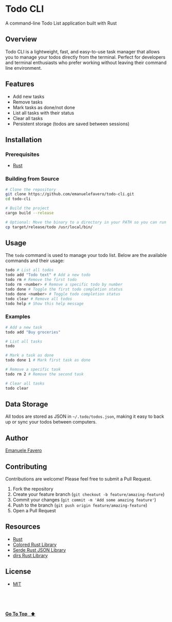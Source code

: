# Todo CLI

A command-line Todo List application built with Rust

## Overview

Todo CLI is a lightweight, fast, and easy-to-use task manager that allows you to manage your todos directly from the terminal. Perfect for developers and terminal enthusiasts who prefer working without leaving their command line environment.

## Features

- Add new tasks
- Remove tasks
- Mark tasks as done/not done
- List all tasks with their status
- Clear all tasks
- Persistent storage (todos are saved between sessions)

## Installation

### Prerequisites

- [Rust](https://www.rust-lang.org/tools/install)

### Building from Source

```bash
# Clone the repository
git clone https://github.com/emanuelefavero/todo-cli.git
cd todo-cli

# Build the project
cargo build --release

# Optional: Move the binary to a directory in your PATH so you can run it from anywhere
cp target/release/todo /usr/local/bin/
```

## Usage

The `todo` command is used to manage your todo list. Below are the available commands and their usage:

```bash
todo # List all todos
todo add "Todo text" # Add a new todo
todo rm # Remove the first todo
todo rm <number> # Remove a specific todo by number
todo done # Toggle the first todo completion status
todo done <number> # Toggle todo completion status
todo clear # Remove all todos
todo help # Show this help message
```

### Examples

```bash
# Add a new task
todo add "Buy groceries"

# List all tasks
todo

# Mark a task as done
todo done 1 # Mark first task as done

# Remove a specific task
todo rm 2 # Remove the second task

# Clear all tasks
todo clear
```

## Data Storage

All todos are stored as JSON in `~/.todo/todos.json`, making it easy to back up or sync your todos between computers.

## Author

[Emanuele Favero](https://github.com/emanuelefavero)

## Contributing

Contributions are welcome! Please feel free to submit a Pull Request.

1. Fork the repository
2. Create your feature branch (`git checkout -b feature/amazing-feature`)
3. Commit your changes (`git commit -m 'Add some amazing feature'`)
4. Push to the branch (`git push origin feature/amazing-feature`)
5. Open a Pull Request

## Resources

- [Rust](https://www.rust-lang.org/)
- [Colored Rust Library](https://github.com/colored-rs/colored)
- [Serde Rust JSON Library](https://serde.rs/)
- [dirs Rust Library](https://crates.io/crates/dirs)

## License

- [MIT](LICENSE.md)

&nbsp;

&nbsp;

[**Go To Top &nbsp; ⬆️**](#todo-cli)
